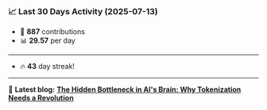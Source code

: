 <!--START_STATS-->
### 📈 Last 30 Days Activity (2025-07-13)  
- 🧮 **887** contributions  
- 📊 **29.57** per day
---
- 🔥 **43** day streak!
---
📝 **Latest blog:** [**The Hidden Bottleneck in AI's Brain: Why Tokenization Needs a Revolution**](https://andriak.com/blog/tokenization-revolution)
<!--END_STATS-->

